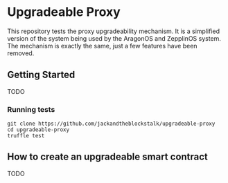 # Upgradeable Proxy

This repository tests the proxy upgradeability mechanism. It is a simplified version of the system being used by the AragonOS and ZepplinOS system. The mechanism is exactly the same, just a few features have been removed.

## Getting Started

TODO

### Running tests


```
git clone https://github.com/jackandtheblockstalk/upgradeable-proxy
cd upgradeable-proxy
truffle test
```

## How to create an upgradeable smart contract

TODO

